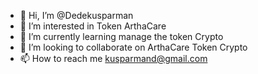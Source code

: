 - 👋 Hi, I’m @Dedekusparman
- 👀 I’m interested in Token ArthaCare
- 🌱 I’m currently learning manage the token Crypto
- 💞️ I’m looking to collaborate on ArthaCare Token Crypto
- 📫 How to reach me kusparmand@gmail.com

<!---
Dedekusparman/Dedekusparman is a ✨ special ✨ repository because its `README.md` (this file) appears on your GitHub profile.
You can click the Preview link to take a look at your changes.
--->
